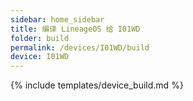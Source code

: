 ```yaml
---
sidebar: home_sidebar
title: 编译 LineageOS 给 I01WD
folder: build
permalink: /devices/I01WD/build
device: I01WD
---
```

{% include templates/device_build.md %}

